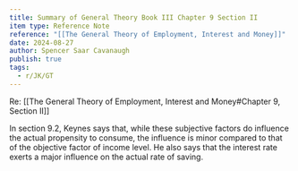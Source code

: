 ```yaml
---
title: Summary of General Theory Book III Chapter 9 Section II
item type: Reference Note
reference: "[[The General Theory of Employment, Interest and Money]]"
date: 2024-08-27
author: Spencer Saar Cavanaugh
publish: true
tags:
  - r/JK/GT
---
```

Re: [[The General Theory of Employment, Interest and Money#Chapter 9, Section II]]

In section 9.2, Keynes says that, while these subjective factors do influence the actual propensity to consume, the influence is minor compared to that of the objective factor of income level. He also says that the interest rate exerts a major influence on the actual rate of saving.